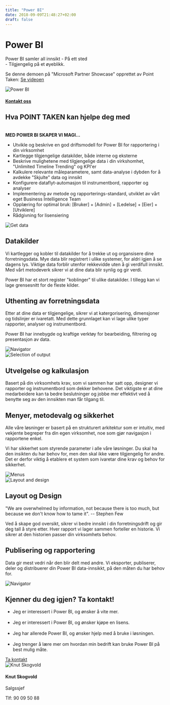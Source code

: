 ```yaml
---
title: "Power BI"
date: 2018-09-09T21:48:27+02:00
draft: false
---
```


<div class="container">
    <div class="row no-gutters">
        <div class="col-md-12 col-lg-6 p-4 mt-4">
            <div class="heading">
                <h1>Power BI</h1>
            </div>
            <p>Power BI samler all innsikt - På ett sted <br>- Tilgjengelig på et øyeblikk.
            <!-- The only tool that brings together all insights - in one place - available in just a moment --></p>
            <p>Se denne demoen på "Microsoft Partner Showcase" opprettet av Point Taken: <a href="https://powerbi.microsoft.com/en-us/partner-showcase/point-taken-as-restaurant-analytics/" target="_blank"> Se videoen </a></p>
        </div>    
        <div class="col-md-12 col-lg-6"><img class="img-fluid" src="/img/01_PowerBI.jpg" alt="Power BI" /></div>
    </div>
</div>

<div class="container-fluid bg-white mb-4">
    <div class="row content-menu text-center mx-auto">
        <div class="col-sm-12 col-md-4"><h4 class="m-0"><a href="/contact/">Kontakt oss</a></h4></div>
    </div>
</div>

<div class="container">
    <div class="row">
        <div class="col-md-12 content-case mt-4 mb-4">
            <div class="row no-gutters">
                <div class="col-md-12 col-lg-9 p-4">
                    <div class="heading">
                        <h2 class="mb-4">Hva POINT TAKEN kan hjelpe deg med</h2>
                        <br>
                        <strong>MED POWER BI SKAPER VI MAGI...</strong>
                    </div>
                    <ul>
                    <li>Utvikle og beskrive en god driftsmodell for Power BI for rapportering i din virksomhet</li>
                    <li>Kartlegge tilgjengelige datakilder, både interne og eksterne</li>
                    <li>Beskrive mulighetene med tilgjengelige data i din virkshomhet, "Unlimited Timeline Trending" og KPI'er</li>
                    <li>Kalkulere relevante måleparametere, samt data-analyse i dybden for å avdekke "Skjulte" data og innsikt</li>
                    <li>Konfigurere dataflyt-automasjon til instrumentbord, rapporter og analyser</li>
                    <li>Implementering av metode og rapporterings-standard, utviklet av vårt eget Business Intelligence Team	</li>
                    <li>Opplæring for optimal bruk: [Bruker] + [Admin] + [Ledelse] + [Eier] + [Utviklere]</li>
                    <li>Rådgivning for lisensiering</li>
                    </ul>                
                </div>            
            </div>
        </div>             
    </div>
</div>

<div class="container">
    <div class="row">
        <div class="col-md-12 content-case mt-4 mb-4">
            <div class="row no-gutters">
                <div class="col-md-12 col-lg-6"><img class="img-fluid" src="/img/02_Get_Data.png" alt="Get data" /></div>
                <div class="col-md-12 col-lg-6 p-4">
                    <div class="heading">
                        <h2>Datakilder</h2>
                    </div>
                    <p>Vi kartlegger og kobler til datakilder for å trekke ut og organsisere dine forretningsdata. Mye data blir registrert i ulike systemer, for aldri igjen å se dagens lys. Viktige data forblir utenfor rekkevidde uten å gi verdifull innsikt. Med vårt metodeverk sikrer vi at dine data blir synlig og gir verdi.
                    </p><p>Power BI har et stort register "koblinger" til ulike datakilder. I tillegg kan vi lage grensesnitt for de fleste kilder.</p>
                </div>
            </div>
        </div>
        <div class="col-md-12 content-case mt-4 mb-4">
            <div class="row no-gutters">
                <div class="col-md-12 col-lg-6 p-4">
                    <div class="heading">
                        <h2>Uthenting av forretningsdata</h2>
                    </div>
                    <p>Etter at dine data er tilgjengelige, sikrer vi at katergorisering, dimensjoner og tidslinjer er ivaretatt.
                    Med dette grunnlaget kan vi lage ulike typer rapporter, analyser og instrumentbord.</p>
                    <p>Power BI har innebygde og kraftige verktøy for bearbeiding, filtrering og presentasjon av data.</p>
                </div>            
                <div class="col-md-12 col-lg-6"><img class="img-fluid" src="/img/03_NAV.png" alt="Navigator" /></div>
            </div>
        </div>
        <div class="col-md-12 content-case mt-4 mb-4">
            <div class="row no-gutters">
                <div class="col-md-12 col-lg-6"><img class="img-fluid" src="/img/04_Selection_of output_and_calculations.png" alt="Selection of output" /></div>
                <div class="col-md-12 col-lg-6 p-4">
                    <div class="heading">
                        <h2>Utvelgelse og kalkulasjon</h2>
                    </div>
                    <p>Basert på din virksomhets krav, som vi sammen har satt opp, designer vi rapporter og instrumentbord som dekker behovene.
                    Det viktigste er at dine medarbeidere kan ta bedre beslutninger og jobbe mer effektivt ved å benytte seg av den innsikten man får tilgang til.
                    </p>
                </div>
            </div>
        </div>
        <div class="col-md-12 content-case mt-4 mb-4">
            <div class="row no-gutters">
                <div class="col-md-12 col-lg-6 p-4">
                    <div class="heading">
                        <h2>Menyer, metodevalg og sikkerhet</h2>
                    </div>
                    <p>Alle våre løsninger er basert på en strukturert arkitektur som er intuitiv, med vekjente begreper fra din egen virksomhet, noe som gjør navigasjon i rapportene enkel.</p>
                    <p>Vi har sikkerhet som styrende parameter i alle våre løsninger. Du skal ha den insikten du har behov for, men den skal ikke være tilgjengelig for andre.
                    Det er derfor viktig å etablere et system som ivaretar dine krav og behov for sikkerhet.
                    </p>
                </div>            
                <div class="col-md-12 col-lg-6"><img class="img-fluid" src="/img/05_Menus_method_selection and security.png" alt="Menus" /></div>
            </div>
        </div> 
        <div class="col-md-12 content-case mt-4 mb-4">
            <div class="row no-gutters">
                <div class="col-md-12 col-lg-6"><img class="img-fluid" src="/img/06_NVE.png" alt="Layout and design" /></div>
                <div class="col-md-12 col-lg-6 p-4">
                    <div class="heading">
                        <h2>Layout og Design</h2>
                    </div>
                    <p>
                    "We are overwhelmed by information, not because there is too much, but because we don't know how to tame it". -- Stephen Few</p>
                    <p>Ved å skape god oversikt, sikrer vi bedre innsikt i din forretningsdrift og gir deg tall å styre etter. Hver rapport vi lager sammen forteller en historie. Vi sikrer at den historien passer din virksomhets behov.</p>
                </div>
            </div>
        </div> 
        <div class="col-md-12 content-case mt-4 mb-4">
            <div class="row no-gutters">
                <div class="col-md-12 col-lg-6 p-4">
                    <div class="heading">
                        <h2>Publisering og rapportering</h2>
                    </div>
                    <p>Data gir mest vedri når den blir delt med andre. Vi eksporter, publiserer, deler og distribuerer din Power BI data-innsikkt, på den måten du har behov for.</p>
                </div>            
                <div class="col-md-12 col-lg-6"><img class="img-fluid" src="/img/07_DB.png" alt="Navigator" /></div>
            </div>
        </div>                                   
    </div>
      <div class="col-md-12 content-case mt-4 mb-4">
            <div class="row no-gutters">
                <div class="col-md-12 col-lg-9 p-4">
                    <div class="heading">
                        <h2>Kjenner du deg igjen? Ta kontakt!</h2>
                    </div>
                    <ul>
                    <li>Jeg er interessert i Power BI, og ønsker å vite mer.</li>
                    <br>
                    <li>Jeg er interessert i Power BI, og ønsker kjøpe en lisens.</li>
                    <br>
                    <li>Jeg har allerede Power BI, og ønsker hjelp med å bruke i løsningen.</li>
                    <br>
                    <li>Jeg trenger å lære mer om hvordan min bedrift kan bruke Power BI på best mulig måte.</li>
                    </ul>
                    <div class="col">
                        <a class="btn btn-primary btn-full" href="/contact/" role="button">Ta kontakt</a>
                    </div>                    
                </div>            
                <div class="col-sm-6 col-md-4 col-lg-3 p-5">
                    <div class="card personkort text-center">
                        <img class="card-img-top img-profil img-round mx-auto" src="../img/people/knut-round.jpg" alt="Knut Skogvold">
                        <div class="card-body">
                            <h4 class="card-title">Knut Skogvold</h4>
                            <p class="card-subtitle mb-2">Salgssjef</p>
                            <p class="card-text">Tlf: 90 09 50 88</p>
                        </div>
                    </div>
                </div>
            </div>
        </div>             
</div>
